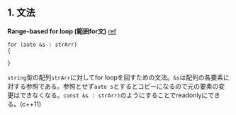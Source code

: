 ## 1. 文法
**Range-based for loop (範囲for文)** [ref](https://cpprefjp.github.io/lang/cpp11/range_based_for.html)
```
for (auto &s : strArr)
{

}
```
`string`型の配列`strArr`に対してfor loopを回すための文法。`&s`は配列の各要素に対する参照である。参照とせず`auto s`とするとコピーになるので元の要素の変更はできなくなる。`const &s : strArr)`のようにすることでreadonlyにできる。(c++11)
